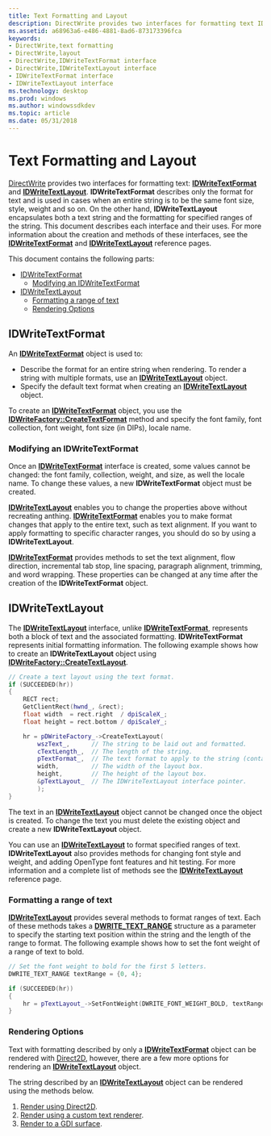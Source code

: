 ```yaml
---
title: Text Formatting and Layout
description: DirectWrite provides two interfaces for formatting text IDWriteTextFormat and IDWriteTextLayout.
ms.assetid: a68963a6-e486-4881-8ad6-873173396fca
keywords:
- DirectWrite,text formatting
- DirectWrite,layout
- DirectWrite,IDWriteTextFormat interface
- DirectWrite,IDWriteTextLayout interface
- IDWriteTextFormat interface
- IDWriteTextLayout interface
ms.technology: desktop
ms.prod: windows
ms.author: windowssdkdev
ms.topic: article
ms.date: 05/31/2018
---
```


# Text Formatting and Layout

[DirectWrite](direct-write-portal.md) provides two interfaces for formatting text: [**IDWriteTextFormat**](https://msdn.microsoft.com/en-us/library/Dd316628(v=VS.85).aspx) and [**IDWriteTextLayout**](https://msdn.microsoft.com/en-us/library/Dd316718(v=VS.85).aspx). **IDWriteTextFormat** describes only the format for text and is used in cases when an entire string is to be the same font size, style, weight and so on. On the other hand, **IDWriteTextLayout** encapsulates both a text string and the formatting for specified ranges of the string. This document describes each interface and their uses. For more information about the creation and methods of these interfaces, see the [**IDWriteTextFormat**](https://msdn.microsoft.com/en-us/library/Dd316628(v=VS.85).aspx) and [**IDWriteTextLayout**](https://msdn.microsoft.com/en-us/library/Dd316718(v=VS.85).aspx) reference pages.

This document contains the following parts:

-   [IDWriteTextFormat](#modifying-an-idwritetextformat)
    -   [Modifying an IDWriteTextFormat](#modifying-an-idwritetextformat)
-   [IDWriteTextLayout](#idwritetextlayout)
    -   [Formatting a range of text](#formatting-a-range-of-text)
    -   [Rendering Options](#rendering-options)

## IDWriteTextFormat

An [**IDWriteTextFormat**](https://msdn.microsoft.com/en-us/library/Dd316628(v=VS.85).aspx) object is used to:

-   Describe the format for an entire string when rendering. To render a string with multiple formats, use an [**IDWriteTextLayout**](https://msdn.microsoft.com/en-us/library/Dd316718(v=VS.85).aspx) object.
-   Specify the default text format when creating an [**IDWriteTextLayout**](https://msdn.microsoft.com/en-us/library/Dd316718(v=VS.85).aspx) object.

To create an [**IDWriteTextFormat**](https://msdn.microsoft.com/en-us/library/Dd316628(v=VS.85).aspx) object, you use the [**IDWriteFactory::CreateTextFormat**](https://msdn.microsoft.com/en-us/library/Dd368203(v=VS.85).aspx) method and specify the font family, font collection, font weight, font size (in DIPs), locale name.

### Modifying an IDWriteTextFormat

Once an [**IDWriteTextFormat**](https://msdn.microsoft.com/en-us/library/Dd316628(v=VS.85).aspx) interface is created, some values cannot be changed: the font family, collection, weight, and size, as well the locale name. To change these values, a new **IDWriteTextFormat** object must be created.

[**IDWriteTextLayout**](https://msdn.microsoft.com/en-us/library/Dd316718(v=VS.85).aspx) enables you to change the properties above without recreating anthing. [**IDWriteTextFormat**](https://msdn.microsoft.com/en-us/library/Dd316628(v=VS.85).aspx) enables you to make format changes that apply to the entire text, such as text alignment. If you want to apply formatting to specific character ranges, you should do so by using a **IDWriteTextLayout**.

[**IDWriteTextFormat**](https://msdn.microsoft.com/en-us/library/Dd316628(v=VS.85).aspx) provides methods to set the text alignment, flow direction, incremental tab stop, line spacing, paragraph alignment, trimming, and word wrapping. These properties can be changed at any time after the creation of the **IDWriteTextFormat** object.

## IDWriteTextLayout

The [**IDWriteTextLayout**](https://msdn.microsoft.com/en-us/library/Dd316718(v=VS.85).aspx) interface, unlike [**IDWriteTextFormat**](https://msdn.microsoft.com/en-us/library/Dd316628(v=VS.85).aspx), represents both a block of text and the associated formatting. **IDWriteTextFormat** represents initial formatting information. The following example shows how to create an **IDWriteTextLayout** object using [**IDWriteFactory::CreateTextLayout**](https://msdn.microsoft.com/en-us/library/Dd368205(v=VS.85).aspx).


```C++
// Create a text layout using the text format.
if (SUCCEEDED(hr))
{
    RECT rect;
    GetClientRect(hwnd_, &rect); 
    float width  = rect.right  / dpiScaleX_;
    float height = rect.bottom / dpiScaleY_;

    hr = pDWriteFactory_->CreateTextLayout(
        wszText_,      // The string to be laid out and formatted.
        cTextLength_,  // The length of the string.
        pTextFormat_,  // The text format to apply to the string (contains font information, etc).
        width,         // The width of the layout box.
        height,        // The height of the layout box.
        &pTextLayout_  // The IDWriteTextLayout interface pointer.
        );
}

```



The text in an [**IDWriteTextLayout**](https://msdn.microsoft.com/en-us/library/Dd316718(v=VS.85).aspx) object cannot be changed once the object is created. To change the text you must delete the existing object and create a new **IDWriteTextLayout** object.

You can use an [**IDWriteTextLayout**](https://msdn.microsoft.com/en-us/library/Dd316718(v=VS.85).aspx) to format specified ranges of text. **IDWriteTextLayout** also provides methods for changing font style and weight, and adding OpenType font features and hit testing. For more information and a complete list of methods see the [**IDWriteTextLayout**](https://msdn.microsoft.com/en-us/library/Dd316718(v=VS.85).aspx) reference page.

### Formatting a range of text

[**IDWriteTextLayout**](https://msdn.microsoft.com/en-us/library/Dd316718(v=VS.85).aspx) provides several methods to format ranges of text. Each of these methods takes a [**DWRITE\_TEXT\_RANGE**](/windows/desktop/api/dwrite/ns-dwrite-dwrite_text_range) structure as a parameter to specify the starting text position within the string and the length of the range to format. The following example shows how to set the font weight of a range of text to bold.


```C++
// Set the font weight to bold for the first 5 letters.
DWRITE_TEXT_RANGE textRange = {0, 4};

if (SUCCEEDED(hr))
{
    hr = pTextLayout_->SetFontWeight(DWRITE_FONT_WEIGHT_BOLD, textRange);
}

```



### Rendering Options

Text with formatting described by only a [**IDWriteTextFormat**](https://msdn.microsoft.com/en-us/library/Dd316628(v=VS.85).aspx) object can be rendered with [Direct2D](https://msdn.microsoft.com/en-us/library/Dd370990(v=VS.85).aspx), however, there are a few more options for rendering an [**IDWriteTextLayout**](https://msdn.microsoft.com/en-us/library/Dd316718(v=VS.85).aspx) object.

The string described by an [**IDWriteTextLayout**](https://msdn.microsoft.com/en-us/library/Dd316718(v=VS.85).aspx) object can be rendered using the methods below.

1.  [Render using Direct2D](rendering-by-using-direct2d.md).
2.  [Render using a custom text renderer](how-to-implement-a-custom-text-renderer.md).
3.  [Render to a GDI surface](render-to-a-gdi-surface.md).

 

 





